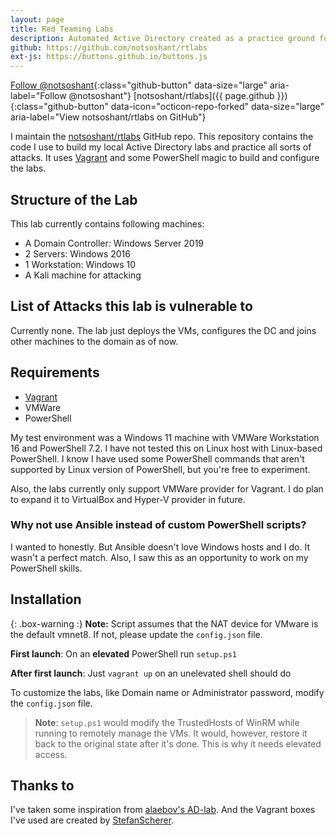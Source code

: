 ```yaml
---
layout: page
title: Red Teaming Labs
description: Automated Active Directory created as a practice ground for various attacks. This lab is created using Vagrant and some PowerShell scripts.
github: https://github.com/notsoshant/rtlabs
ext-js: https://buttons.github.io/buttons.js
---
```


[Follow @notsoshant](https://github.com/notsoshant){:class="github-button" data-size="large" aria-label="Follow @notsoshant"}
[notsoshant/rtlabs]({{ page.github }}){:class="github-button" data-icon="octicon-repo-forked" data-size="large" aria-label="View notsoshant/rtlabs on GitHub"}

I maintain the [notsoshant/rtlabs](https://github.com/notsoshant/rtlabs) GitHub repo. This repository contains the code I use to build my local Active Directory labs and practice all sorts of attacks. It uses [Vagrant](https://www.vagrantup.com/) and some PowerShell magic to build and configure the labs.

## Structure of the Lab

This lab currently contains following machines:

- A Domain Controller: Windows Server 2019
- 2 Servers: Windows 2016
- 1 Workstation: Windows 10
- A Kali machine for attacking

## List of Attacks this lab is vulnerable to

Currently none. The lab just deploys the VMs, configures the DC and joins other machines to the domain as of now.

## Requirements

- [Vagrant](https://www.vagrantup.com/)
- VMWare
- PowerShell

My test environment was a Windows 11 machine with VMWare Workstation 16 and PowerShell 7.2. I have not tested this on Linux host with Linux-based PowerShell. I know I have used some PowerShell commands that aren't supported by Linux version of PowerShell, but you're free to experiment.

Also, the labs currently only support VMWare provider for Vagrant. I do plan to expand it to VirtualBox and Hyper-V provider in future.

### Why not use Ansible instead of custom PowerShell scripts?

I wanted to honestly. But Ansible doesn't love Windows hosts and I do. It wasn't a perfect match. Also, I saw this as an opportunity to work on my PowerShell skills.

## Installation

{: .box-warning :}
**Note:** Script assumes that the NAT device for VMware is the default vmnet8. If not, please update the `config.json` file.

**First launch**: On an **elevated** PowerShell run `setup.ps1`

**After first launch**: Just `vagrant up` on an unelevated shell should do

To customize the labs, like Domain name or Administrator password, modify the `config.json` file.

> **Note**: `setup.ps1` would modify the TrustedHosts of WinRM while running to remotely manage the VMs. It would, however, restore it back to the original state after it's done. This is why it needs elevated access.

## Thanks to

I've taken some inspiration from [alaebov's AD-lab](https://github.com/alebov/AD-lab). And the Vagrant boxes I've used are created by [StefanScherer](https://app.vagrantup.com/StefanScherer).
